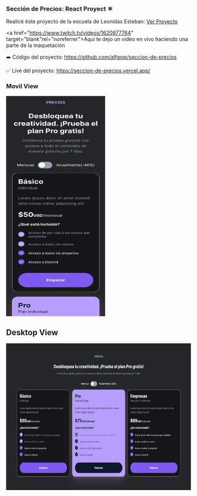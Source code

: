 ### Sección de Precios: React Proyect ⚛️

Realicé éste proyecto de la escuela de Leonidas Esteban: <a href='https://leonidasesteban.com/proyectos/seccion-de-precios'>Ver Proyecto</a>

 

<a href="https://www.twitch.tv/videos/1620977764" target="blank"rel="noreferrer">Aquí te dejo un video en vivo haciendo una parte de la maquetación</a>

➡️ Código del proyecto: <a href='https://github.com/alfgow/seccion-de-precios'>https://github.com/alfgow/seccion-de-precios</a>

✅ Live del proyecto: <a href='https://seccion-de-precios.vercel.app/' target="_blank" rel="noreferrer">https://seccion-de-precios.vercel.app/</a>


### Movil View

<img src='https://raw.githubusercontent.com/alfgow/seccion-de-precios/master/src/img/Screenshot_20221011_113257.jpg' width="270" height="600"/>

## Desktop View

<img src='https://raw.githubusercontent.com/alfgow/seccion-de-precios/master/src/img/Screenshot%202022-10-11%20113524.jpg' width="600" height="400"/>
